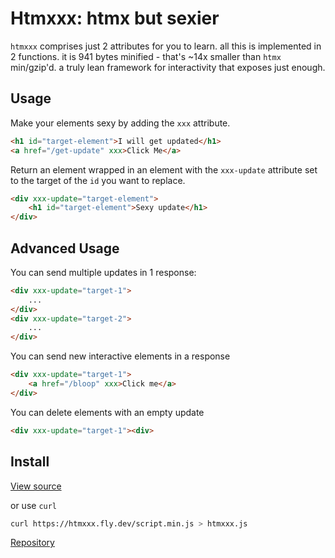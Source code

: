 # Htmxxx: htmx but sexier

`htmxxx` comprises just 2 attributes for you to learn.
all this is implemented in 2 functions.
it is 941 bytes minified - that's ~14x smaller than `htmx` min/gzip'd.
a truly lean framework for interactivity that exposes just enough.

## Usage

Make your elements sexy by adding the `xxx` attribute.

```html
<h1 id="target-element">I will get updated</h1>
<a href="/get-update" xxx>Click Me</a>
```

Return an element wrapped in an element with the `xxx-update` attribute set to the target of the `id` you want to replace.

```html
<div xxx-update="target-element">
    <h1 id="target-element">Sexy update</h1>
</div>
```

## Advanced Usage

You can send multiple updates in 1 response:

```html
<div xxx-update="target-1">
    ...
</div>
<div xxx-update="target-2">
    ...
</div>
```

You can send new interactive elements in a response

```html
<div xxx-update="target-1">
    <a href="/bloop" xxx>Click me</a>
</div>
```

You can delete elements with an empty update

```html
<div xxx-update="target-1"><div>
```

## Install

[View source](https://htmxxx.fly.dev/script.min.js)

or use `curl`

```sh
curl https://htmxxx.fly.dev/script.min.js > htmxxx.js
```

[Repository](https://github.com/fliepeltje/htmxxx)